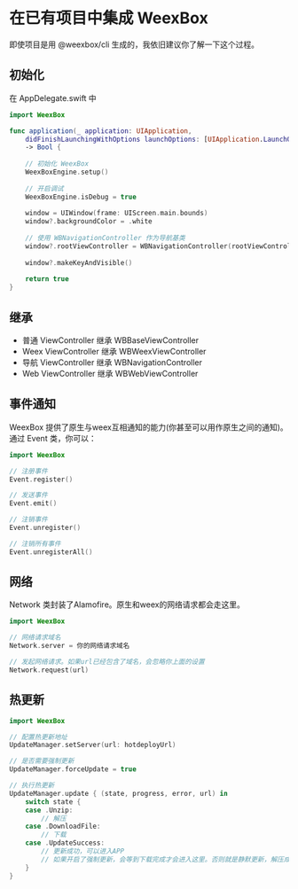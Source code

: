 # 在已有项目中集成 WeexBox

即使项目是用 @weexbox/cli 生成的，我依旧建议你了解一下这个过程。

## 初始化

在 AppDelegate.swift 中

```swift
import WeexBox

func application(_ application: UIApplication, 
    didFinishLaunchingWithOptions launchOptions: [UIApplication.LaunchOptionsKey: Any]?) 
    -> Bool {
        
    // 初始化 WeexBox
    WeexBoxEngine.setup()
        
    // 开启调试
    WeexBoxEngine.isDebug = true
        
    window = UIWindow(frame: UIScreen.main.bounds)
    window?.backgroundColor = .white
        
    // 使用 WBNavigationController 作为导航基类
    window?.rootViewController = WBNavigationController(rootViewController: WBViewController())
        
    window?.makeKeyAndVisible()
        
    return true
}
```

## 继承

- 普通 ViewController 继承 WBBaseViewController
- Weex ViewController 继承 WBWeexViewController
- 导航 ViewController 继承 WBNavigationController
- Web ViewController 继承 WBWebViewController

## 事件通知

WeexBox 提供了原生与weex互相通知的能力(你甚至可以用作原生之间的通知)。
通过 Event 类，你可以：

```swift
import WeexBox

// 注册事件
Event.register()

// 发送事件
Event.emit()

// 注销事件
Event.unregister()

// 注销所有事件
Event.unregisterAll()
```

## 网络

Network 类封装了Alamofire。原生和weex的网络请求都会走这里。

```swift
import WeexBox

// 网络请求域名
Network.server = 你的网络请求域名

// 发起网络请求。如果url已经包含了域名，会忽略你上面的设置
Network.request(url)
```

## 热更新

```swift
import WeexBox

// 配置热更新地址
UpdateManager.setServer(url: hotdeployUrl)

// 是否需要强制更新
UpdateManager.forceUpdate = true

// 执行热更新
UpdateManager.update { (state, progress, error, url) in
    switch state {
    case .Unzip:
        // 解压
    case .DownloadFile:
        // 下载
    case .UpdateSuccess:
        // 更新成功，可以进入APP
        // 如果开启了强制更新，会等到下载完成才会进入这里。否则就是静默更新，解压成功就会进入
    }
}
```